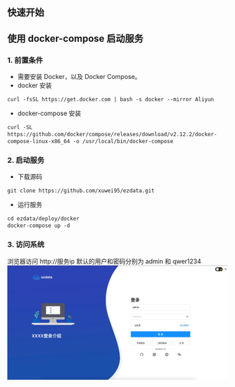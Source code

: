 快速开始
-----------------------------------

## 使用 docker-compose 启动服务

### 1. 前置条件
- 需要安装 Docker，以及 Docker Compose。
- docker 安装
```
curl -fsSL https://get.docker.com | bash -s docker --mirror Aliyun
```
- docker-compose 安装
```
curl -SL https://github.com/docker/compose/releases/download/v2.12.2/docker-compose-linux-x86_64 -o /usr/local/bin/docker-compose
```

### 2. 启动服务
- 下载源码
```
git clone https://github.com/xuwei95/ezdata.git
```
- 运行服务
```
cd ezdata/deploy/docker
docker-compose up -d
``` 

### 3. 访问系统
浏览器访问 http://服务ip  默认的用户和密码分别为 admin 和 qwer1234
![输入图片说明](https://raw.githubusercontent.com/xuwei95/ezdata_press/master/images/login.png?raw=true "在这里输入图片标题")




